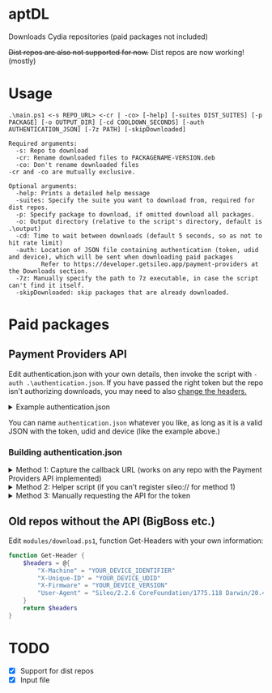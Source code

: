 # aptDL
Downloads Cydia repositories (paid packages not included)

~~Dist repos are also not supported for now.~~ Dist repos are now working! (mostly)

# Usage
```
.\main.ps1 <-s REPO_URL> <-cr | -co> [-help] [-suites DIST_SUITES] [-p PACKAGE] [-o OUTPUT_DIR] [-cd COOLDOWN_SECONDS] [-auth AUTHENTICATION_JSON] [-7z PATH] [-skipDownloaded]

Required arguments:
  -s: Repo to download
  -cr: Rename downloaded files to PACKAGENAME-VERSION.deb
  -co: Don't rename downloaded files
-cr and -co are mutually exclusive.
  
Optional arguments:
  -help: Prints a detailed help message
  -suites: Specify the suite you want to download from, required for dist repos. 
  -p: Specify package to download, if omitted download all packages.
  -o: Output directory (relative to the script's directory, default is .\output)
  -cd: Time to wait between downloads (default 5 seconds, so as not to hit rate limit)
  -auth: Location of JSON file containing authentication (token, udid and device), which will be sent when downloading paid packages 
         Refer to https://developer.getsileo.app/payment-providers at the Downloads section.
  -7z: Manually specify the path to 7z executable, in case the script can't find it itself.
  -skipDownloaded: skip packages that are already downloaded.
```

# Paid packages
## Payment Providers API
Edit authentication.json with your own details, then invoke the script with `-auth .\authentication.json`. If you have passed the right token but the repo isn't authorizing downloads, you may need to also [change the headers.](#old-repos-without-the-api-bigboss-etc)

<details>
  <summary>Example authentication.json</summary>

  ```json
  {
      "token": "f2ca1bb6c7e907d06dafe4687e579fce76b37e4e93b7605022da52e6ccc26fd2",
      "udid": "4e1243bd22c66e76c2ba9eddc1f91394e57f9f83",
      "device": "iPhone7,2"
  }
  ```
</details>

You can name `authentication.json` whatever you like, as long as it is a valid JSON with the token, udid and device (like the example above.)
### Building authentication.json
<details>
  <summary>Method 1: Capture the callback URL (works on any repo with the Payment Providers API implemented)</summary>

  Register the sileo:// protocol and point it to `get_token.exe` (Windows) or `get_token.ps1` (Linux).
  - [Registering a URL protocol on Windows](https://stackoverflow.com/questions/80650/how-do-i-register-a-custom-url-protocol-in-windows)
  - [Registering a URL protocol on Linux](https://unix.stackexchange.com/questions/497146/create-a-custom-url-protocol-handler)
  - I've never really used macOS so I don't know how to register a URL protocol there /shrug

  Then, run the `get_token.ps1` script and fill in the information. After that, a browser window will open, allowing you to login with your repo. After you've linked your "device" with the repo, a console app will appear showing your token. Verify that the token showed matches the one in `authentication.json`.

  Once you've finished, just call the download script with `-auth authentication.json`. Reminder that each authentication will only work with one repo.
</details>

<details>
  <summary>Method 2: Helper script (if you can't register sileo:// for method 1)</summary>

  - Use the extension cookies.txt to dump cookies of the repo's website
  - Run `get_token/Get-TokenNoSileo.ps1` and fill in the required information. You can change where it saves the json with the flag `-output <LOCATION>`.

  Tested to work on Chariz, Packix and Twickd by default. Other repos may need more work, as detailed [here.](https://github.com/extradummythicc/aptDL/wiki/Custom-workarounds-to-get-the-token-if-you-cannot-register-the-Sileo-URL-protocol#exceptions)
</details>

<details>
  <summary>Method 3: Manually requesting the API for the token</summary>

  [Refer to this wiki page to get the token.](https://github.com/extradummythicc/aptDL/wiki/Custom-workarounds-to-get-the-token-if-you-cannot-register-the-Sileo-URL-protocol)

  After you finish, build `authentication.json` [according to the example.](#example-authenticationjson)
</details>

## Old repos without the API (BigBoss etc.)
Edit `modules/download.ps1`, function Get-Headers with your own information:
```powershell
function Get-Header {
    $headers = @{
        "X-Machine" = "YOUR_DEVICE_IDENTIFIER"
        "X-Unique-ID" = "YOUR_DEVICE_UDID"
        "X-Firmware" = "YOUR_DEVICE_VERSION"
        "User-Agent" = "Sileo/2.2.6 CoreFoundation/1775.118 Darwin/20.4.0"
    }
    return $headers
}
```

# TODO
- [x] Support for dist repos
- [x] Input file
